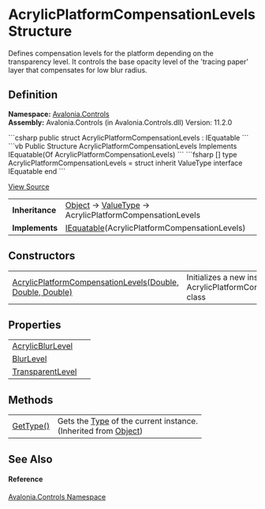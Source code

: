 # AcrylicPlatformCompensationLevels Structure


Defines compensation levels for the platform depending on the transparency level. It controls the base opacity level of the 'tracing paper' layer that compensates for low blur radius.



## Definition
**Namespace:** <a href="N_Avalonia_Controls">Avalonia.Controls</a>  
**Assembly:** Avalonia.Controls (in Avalonia.Controls.dll) Version: 11.2.0

<Tabs groupId="api-code-preview">
<TabItem value="csharp" label="C#">
```csharp
public struct AcrylicPlatformCompensationLevels : IEquatable<AcrylicPlatformCompensationLevels>
```
</TabItem>
<TabItem value="vb" label="VB">
```vb
Public Structure AcrylicPlatformCompensationLevels
	Implements IEquatable(Of AcrylicPlatformCompensationLevels)
```
</TabItem>
<TabItem value="fsharp" label="F#">
```fsharp
[<SealedAttribute>]
type AcrylicPlatformCompensationLevels = 
    struct
        inherit ValueType
        interface IEquatable<AcrylicPlatformCompensationLevels>
    end
```
</TabItem>
</Tabs>



<a href="https://github.com/AvaloniaUI/Avalonia/tree/master/src/Avalonia.Controls/AcrylicPlatformCompensationLevels.cs" title="View the source code">View Source</a>

<table>
<tr><td><strong>Inheritance</strong></td><td><a href="https://learn.microsoft.com/dotnet/api/system.object" target="_blank" rel="noopener noreferrer">Object</a>  →  <a href="https://learn.microsoft.com/dotnet/api/system.valuetype" target="_blank" rel="noopener noreferrer">ValueType</a>  →  AcrylicPlatformCompensationLevels</td></tr>
<tr><td><strong>Implements</strong></td><td><a href="https://learn.microsoft.com/dotnet/api/system.iequatable-1" target="_blank" rel="noopener noreferrer">IEquatable</a>(AcrylicPlatformCompensationLevels)</td></tr>
</table>



## Constructors
<table>
<tr>
<td><a href="M_Avalonia_Controls_AcrylicPlatformCompensationLevels__ctor">AcrylicPlatformCompensationLevels(Double, Double, Double)</a></td>
<td>Initializes a new instance of the AcrylicPlatformCompensationLevels class</td>
</tr>
</table>

## Properties
<table>
<tr>
<td><a href="P_Avalonia_Controls_AcrylicPlatformCompensationLevels_AcrylicBlurLevel">AcrylicBlurLevel</a></td>
<td> </td>
</tr>
<tr>
<td><a href="P_Avalonia_Controls_AcrylicPlatformCompensationLevels_BlurLevel">BlurLevel</a></td>
<td> </td>
</tr>
<tr>
<td><a href="P_Avalonia_Controls_AcrylicPlatformCompensationLevels_TransparentLevel">TransparentLevel</a></td>
<td> </td>
</tr>
</table>

## Methods
<table>
<tr>
<td><a href="https://learn.microsoft.com/dotnet/api/system.object.gettype" target="_blank" rel="noopener noreferrer">GetType()</a></td>
<td>Gets the <a href="https://learn.microsoft.com/dotnet/api/system.type" target="_blank" rel="noopener noreferrer">Type</a> of the current instance.<br />(Inherited from <a href="https://learn.microsoft.com/dotnet/api/system.object" target="_blank" rel="noopener noreferrer">Object</a>)</td>
</tr>
</table>

## See Also


#### Reference
<a href="N_Avalonia_Controls">Avalonia.Controls Namespace</a>  
